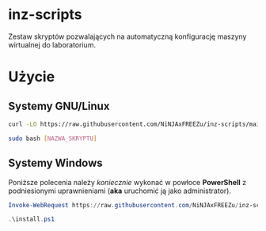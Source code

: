 # inz-scripts
Zestaw skryptów pozwalających na automatyczną konfigurację maszyny wirtualnej do laboratorium.

# Użycie
## Systemy GNU/Linux
```bash
curl -LO https://raw.githubusercontent.com/NiNJAxFREEZu/inz-scripts/main/[NAZWA_SKRYPTU]

sudo bash [NAZWA_SKRYPTU]
```

## Systemy Windows
Poniższe polecenia należy *koniecznie* wykonać w powłoce **PowerShell** z podniesionymi uprawnieniami (**aka** uruchomić ją jako administrator).  

```powershell
Invoke-WebRequest https://raw.githubusercontent.com/NiNJAxFREEZu/inz-scripts/main/[NAZWA_SKRYPTU] -OutFile install.ps1

.\install.ps1
```
